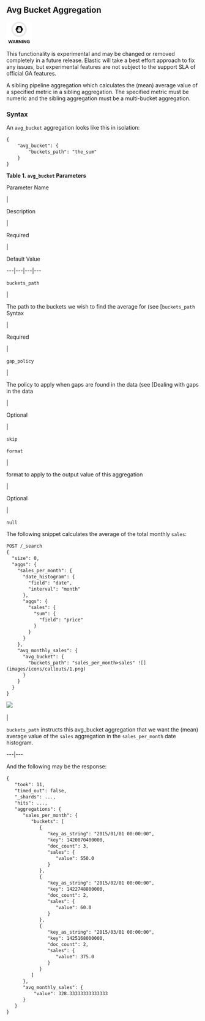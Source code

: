 ## Avg Bucket Aggregation

![Warning](images/icons/warning.png)

This functionality is experimental and may be changed or removed completely in a future release. Elastic will take a best effort approach to fix any issues, but experimental features are not subject to the support SLA of official GA features.

A sibling pipeline aggregation which calculates the (mean) average value of a specified metric in a sibling aggregation. The specified metric must be numeric and the sibling aggregation must be a multi-bucket aggregation.

### Syntax

An `avg_bucket` aggregation looks like this in isolation:
    
    
    {
        "avg_bucket": {
            "buckets_path": "the_sum"
        }
    }

 **Table 1. `avg_bucket` Parameters**

Parameter Name

| 

Description

| 

Required

| 

Default Value  
  
---|---|---|---  
  
`buckets_path`

| 

The path to the buckets we wish to find the average for (see [`buckets_path` Syntax

| 

Required

|   
  
`gap_policy`

| 

The policy to apply when gaps are found in the data (see [Dealing with gaps in the data

| 

Optional

| 

`skip`  
  
`format`

| 

format to apply to the output value of this aggregation

| 

Optional

| 

`null`  
  
  


The following snippet calculates the average of the total monthly `sales`:
    
    
    POST /_search
    {
      "size": 0,
      "aggs": {
        "sales_per_month": {
          "date_histogram": {
            "field": "date",
            "interval": "month"
          },
          "aggs": {
            "sales": {
              "sum": {
                "field": "price"
              }
            }
          }
        },
        "avg_monthly_sales": {
          "avg_bucket": {
            "buckets_path": "sales_per_month>sales" ![](images/icons/callouts/1.png)
          }
        }
      }
    }

![](images/icons/callouts/1.png)

| 

`buckets_path` instructs this avg_bucket aggregation that we want the (mean) average value of the `sales` aggregation in the `sales_per_month` date histogram.   
  
---|---  
  
And the following may be the response:
    
    
    {
       "took": 11,
       "timed_out": false,
       "_shards": ...,
       "hits": ...,
       "aggregations": {
          "sales_per_month": {
             "buckets": [
                {
                   "key_as_string": "2015/01/01 00:00:00",
                   "key": 1420070400000,
                   "doc_count": 3,
                   "sales": {
                      "value": 550.0
                   }
                },
                {
                   "key_as_string": "2015/02/01 00:00:00",
                   "key": 1422748800000,
                   "doc_count": 2,
                   "sales": {
                      "value": 60.0
                   }
                },
                {
                   "key_as_string": "2015/03/01 00:00:00",
                   "key": 1425168000000,
                   "doc_count": 2,
                   "sales": {
                      "value": 375.0
                   }
                }
             ]
          },
          "avg_monthly_sales": {
              "value": 328.33333333333333
          }
       }
    }
